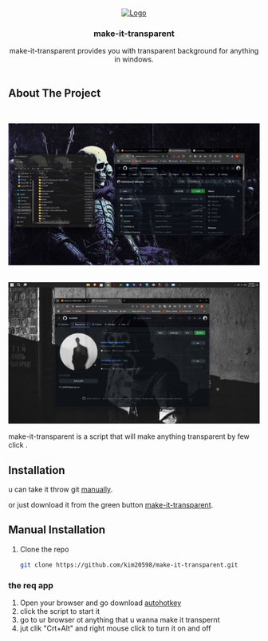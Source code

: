 
<br />
<p align="center">
  <a href="https://github.com/kim20598/make-it-transparent.git">
    <img src="make-it-transparent.png" alt="Logo" width="150" height="150">
  </a>  
  
  <h3 align="center">make-it-transparent</h3>

  <p align="center">
    make-it-transparent provides you with transparent background for anything in windows.
    <br/>
    <br/>

## About The Project

<br />

![preview](screenshots/screenshot.png)
<br/>
<br />

![preview](screenshots/screenshot1.png)
<br/>

 make-it-transparent is a script that will make anything transparent by few click .

## Installation

u can take it throw git [manually](#manual-installation).

or just download it from the green button [make-it-transparent](https://github.com/kim20598/make-it-transparent.git).

## Manual Installation

1. Clone the repo

   ```sh
   git clone https://github.com/kim20598/make-it-transparent.git
   ```

### the req app

1. Open your browser and go download [autohotkey](https://www.autohotkey.com/)
2. click the script to start it
3. go to ur browser ot anything that u wanna make it transpernt
4. jut clik "Crt+Alt" and right mouse click to turn it on and off
